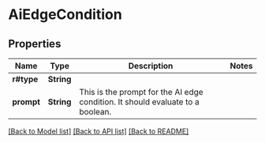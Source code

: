 # AiEdgeCondition

## Properties

Name | Type | Description | Notes
------------ | ------------- | ------------- | -------------
**r#type** | **String** |  | 
**prompt** | **String** | This is the prompt for the AI edge condition. It should evaluate to a boolean. | 

[[Back to Model list]](../README.md#documentation-for-models) [[Back to API list]](../README.md#documentation-for-api-endpoints) [[Back to README]](../README.md)


